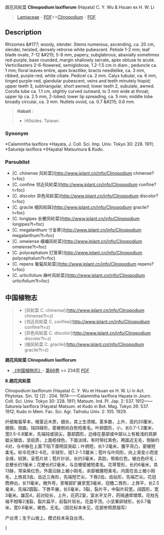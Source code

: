疏花风轮菜 **Clinopodium laxiflorum** (Hayata) C. Y. Wu & Hsuan ex H. W. Li

> [Lamiaceae](http://www.iplant.cn/info/Lamiaceae?t=foc) - [PDF](http://www.iplant.cn/foc/pdf/Lamiaceae.pdf)>>[Clinopodium](http://www.iplant.cn/info/Clinopodium?t=foc) - [PDF](http://www.iplant.cn/foc/pdf/Clinopodium.pdf)

## Description

Rhizomes &amp;#177; woody, slender. Stems numerous, ascending, ca. 20 cm, slender, twisted, densely retrorse white pubescent. Petiole 1-2 mm; leaf blade ovate, 7-12 &amp;#215; 5-8 mm, papery, subglabrous, abaxially sometimes red-purple, base rounded, margin shallowly serrate, apex obtuse to acute. Verticillasters 2-6-flowered, semiglobose, 1.2-1.5 cm in diam.; peduncle ca. 1 mm; floral leaves entire, apex bractlike; bracts needlelike, ca. 3 mm, ribbed, purple-red, white ciliate. Pedicel ca. 2 mm. Calyx tubular, ca. 6 mm, tinged purple-red, glandular pubescent, veins and teeth minutely hispid; upper teeth 3, subtriangular, short awned; lower teeth 2, subulate, awned. Corolla tube ca. 1.1 cm, slightly curved outward, to 3 mm wide at throat; upper lip ca. 2.5 mm, 2-lobed; lower lip spreading, ca. 5 mm; middle lobe broadly circular, ca. 3 mm. Nutlets ovoid, ca. 0.7 &amp;#215; 0.6 mm.


> **Habait** : 
>* Hillsides. Taiwan.

### Synonym
*Calamintha laxiflora *Hayata, J. Coll. Sci. Imp. Univ. Tokyo 30: 228. 1911; *Satureja laxiflora *(Hayata) Matsumura & Kudo.



### Parsublist

* [C.  chinense  风轮菜](http://www.iplant.cn/info/Clinopodium chinense?t=foc)
* [C.  confine  邻近风轮菜](http://www.iplant.cn/info/Clinopodium confine?t=foc)
* [C.  discolor  异色风轮菜](http://www.iplant.cn/info/Clinopodium discolor?t=foc)
* [C.  gracile  细风轮踩](http://www.iplant.cn/info/Clinopodium gracile?t=foc)
* [C.  longipes  长梗风轮菜](http://www.iplant.cn/info/Clinopodium longipes?t=foc)
* [C.  megalanthum  寸金草](http://www.iplant.cn/info/Clinopodium megalanthum?t=foc)
* [C.  omeiense  峨嵋风轮菜](http://www.iplant.cn/info/Clinopodium omeiense?t=foc)
* [C.  polycephalum  灯笼草](http://www.iplant.cn/info/Clinopodium polycephalum?t=foc)
* [C.  repens  匍匐风轮菜](http://www.iplant.cn/info/Clinopodium repens?t=foc)
* [C.  urticifolium  麻叶风轮菜](http://www.iplant.cn/info/Clinopodium urticifolium?t=foc)


## 中国植物志

> * [风轮菜  C.  chinense](http://www.iplant.cn/info/Clinopodium chinense?t=z)
> * [邻近风轮菜  C.  confine](http://www.iplant.cn/info/Clinopodium confine?t=z)
> * [异色风轮菜  C.  discolor](http://www.iplant.cn/info/Clinopodium discolor?t=z)
> * [细风轮菜  C.  gracile](http://www.iplant.cn/info/Clinopodium gracile?t=z)


**疏花风轮菜 Clinopodium laxiflorum**

* [《中国植物志》](http://www.iplant.cn/frps)- [第66卷](http://www.iplant.cn/frps/vol/66) >> 234页 [PDF](http://www.iplant.cn/frps/pdf/66/234.PDF)


**8.疏花风轮菜**

Clinopodium laxiflorum (Hayata) C. Y. Wu et Hsuan ex H. W. Li in Act. Phytotax. Sin. 12 (2) : 204. 1974——Calamintha laxiflora Hayata in Journ. Coll. Sci. Univ. Tokyo 30: 228. 1911; Matsum. Ind. Pl. Jap. 2: 537. 1912——Satureia laxiflora (Hayata) Matsum. et Kudo in Bot. Mag. Tokyo 26: 537. 1912; Kudo in Mem. Fac. Sci. Agr. Taihoku Univ. 2: 105. 1929.

纤细匍匐草本，根茎近木质，细长，其上生须根。茎多数，上升，高约20厘米，细弱，扭曲，钝四稜形，密被倒向白色短柔毛。叶卵圆形，小，长0.7-1.2厘米，宽0.5-0.8厘米，先端钝或锐尖，基部圆形，边缘在基部或中部以上有极浅的具胼胝尖锯齿，坚纸质，上面榄绿色，下面淡绿，有时带红紫色，两面近无毛，侧脉约4对，与中脉在上面下陷下面明显突起；叶柄短，长1-2毫米，腹平背凸，密被短柔毛。轮伞花序2-6花，半球形，径1.2-1.5厘米；苞叶与叶同形，向上渐变小而变全缘，较狭，呈苞片状；苞片针状，长约3毫米，具肋，带紫红色，被白色纤毛；总梗长约1毫米；花梗长约2毫米，与总梗密被短柔毛。花萼管形，长约6毫米，具13脉，常染紫红色，外面沿脉上被小刚毛，余部被腺短柔毛，内面在齿上被小刚毛，上唇具3齿，齿近三角形，先端短芒尖，下唇2齿，齿钻形，先端芒尖。花冠筒伸出，长11毫米，微外弯，至喉部扩展至宽3毫米，冠檐二唇形，上唇平，长2.5毫米，先端2圆裂，下唇平展，长5毫米，3裂，裂片平，中裂片较宽，阔圆形，宽3毫米。雄蕊4，前对较长，上升，花药2室，室水平叉开，药隔通常增厚。花柱先端不相等2浅裂，裂片扁平，前裂片较长。花盘平顶。小坚果卵球形，长0.7毫米，宽0.6毫米，褐色，无毛。（因花标本未见，花部参照原描写）

产台湾；生于山坡上。模式标本采自台湾。



}